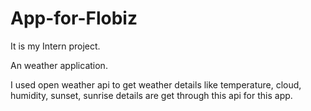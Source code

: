 # App-for-Flobiz

It is my Intern project.

An weather application.

I used open weather api to get weather details like temperature, cloud, humidity, sunset, sunrise details are get through this api for this app.
